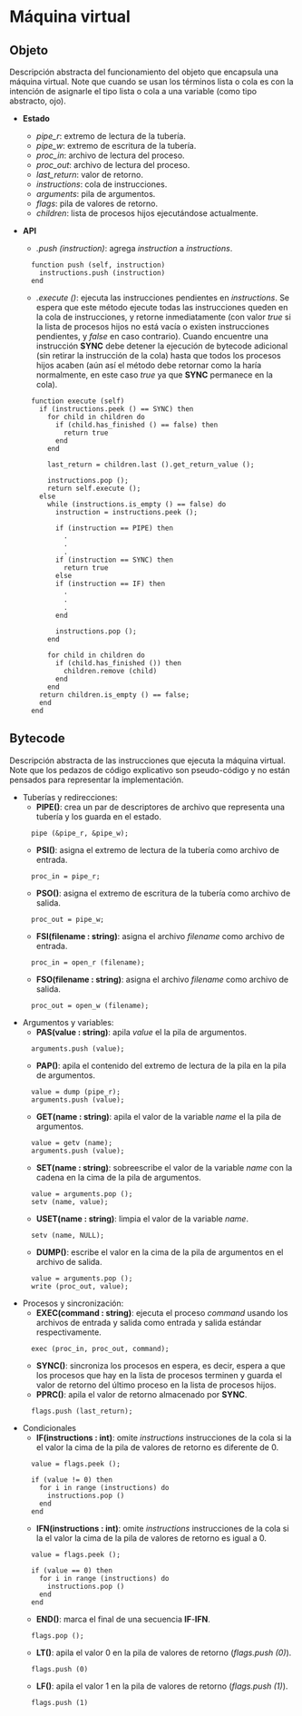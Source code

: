 # Máquina virtual

## Objeto

Descripción abstracta del funcionamiento del objeto que encapsula una máquina virtual. Note que cuando se usan los términos lista o cola es con la intención de asignarle el tipo lista o cola a una variable (como tipo abstracto, ojo).

- **Estado**
  - *pipe_r*: extremo de lectura de la tubería.
  - *pipe_w*: extremo de escritura de la tubería.
  - *proc_in*: archivo de lectura del proceso.
  - *proc_out*: archivo de lectura del proceso.
  - *last_return*: valor de retorno. 
  - *instructions*: cola de instrucciones.
  - *arguments*: pila de argumentos.
  - *flags*: pila de valores de retorno.
  - *children*: lista de procesos hijos ejecutándose actualmente.
- **API**
  - *.push (instruction)*: agrega *instruction* a *instructions*.
  ```
    function push (self, instruction)
      instructions.push (instruction)
    end
  ```
  - *.execute ()*: ejecuta las instrucciones pendientes en *instructions*. Se espera que este método ejecute todas las instrucciones queden en la cola de instrucciones, y retorne inmediatamente (con valor *true* si la lista de procesos hijos no está vacía o existen instrucciones pendientes, y *false* en caso contrario). Cuando encuentre una instrucción **SYNC** debe detener la ejecución de bytecode adicional (sin retirar la instrucción de la cola) hasta que todos los procesos hijos acaben (aún así el método debe retornar como la haría normalmente, en este caso *true* ya que **SYNC** permanece en la cola).

  ```
    function execute (self)
      if (instructions.peek () == SYNC) then
        for child in children do
          if (child.has_finished () == false) then
            return true
          end
        end

        last_return = children.last ().get_return_value ();

        instructions.pop ();
        return self.execute ();
      else
        while (instructions.is_empty () == false) do
          instruction = instructions.peek ();

          if (instruction == PIPE) then
            .
            .
            .
          if (instruction == SYNC) then
            return true
          else
          if (instruction == IF) then
            .
            .
            .
          end

          instructions.pop ();
        end

        for child in children do
          if (child.has_finished ()) then
            children.remove (child)
          end
        end
      return children.is_empty () == false;
      end
    end
  ```

## Bytecode

Descripción abstracta de las instrucciones que ejecuta la máquina virtual. Note que los pedazos de código explicativo son pseudo-código y no están pensados para representar la implementación.

- Tuberías y redirecciones:
  - **PIPE()**: crea un par de descriptores de archivo que representa una tubería y los guarda en el estado.
  ```
    pipe (&pipe_r, &pipe_w);
  ```
  - **PSI()**: asigna el extremo de lectura de la tubería como archivo de entrada.
  ```
    proc_in = pipe_r;
  ```
  - **PSO()**: asigna el extremo de escritura de la tubería como archivo de salida.
  ```
    proc_out = pipe_w;
  ```
  - **FSI(filename : string)**: asigna el archivo *filename* como archivo de entrada.
  ```
    proc_in = open_r (filename);
  ```
  - **FSO(filename : string)**: asigna el archivo *filename* como archivo de salida.
  ```
    proc_out = open_w (filename);
  ```
- Argumentos y variables:
  - **PAS(value : string)**: apila *value* el la pila de argumentos.
  ```
    arguments.push (value);
  ```
  - **PAP()**: apila el contenido del extremo de lectura de la pila en la pila de argumentos.
  ```
    value = dump (pipe_r);
    arguments.push (value);
  ```
  - **GET(name : string)**: apila el valor de la variable *name* el la pila de argumentos.
  ```
    value = getv (name);
    arguments.push (value);
  ```
  - **SET(name : string)**: sobreescribe el valor de la variable *name* con la cadena en la cima de la pila de argumentos.
  ```
    value = arguments.pop ();
    setv (name, value);
  ```
  - **USET(name : string)**: limpia el valor de la variable *name*.
  ```
    setv (name, NULL);
  ```
  - **DUMP()**: escribe el valor en la cima de la pila de argumentos en el archivo de salida.
  ```
    value = arguments.pop ();
    write (proc_out, value);
  ```
- Procesos y sincronización:
  - **EXEC(command : string)**: ejecuta el proceso *command* usando los archivos de entrada y salida como entrada y salida estándar respectivamente.
  ```
    exec (proc_in, proc_out, command);
  ```
  - **SYNC()**: sincroniza los procesos en espera, es decir, espera a que los procesos que hay en la lista de procesos terminen y guarda el valor de retorno del último proceso en la lista de procesos hijos.
  - **PPRC()**: apila el valor de retorno almacenado por **SYNC**.
  ```
    flags.push (last_return);
  ```
- Condicionales
  - **IF(instructions : int)**: omite *instructions* instrucciones de la cola si la el valor la cima de la pila de valores de retorno es diferente de 0.
  ```
    value = flags.peek ();

    if (value != 0) then
      for i in range (instructions) do
        instructions.pop ()
      end
    end
  ```
  - **IFN(instructions : int)**: omite *instructions* instrucciones de la cola si la el valor la cima de la pila de valores de retorno es igual a 0.
  ```
    value = flags.peek ();

    if (value == 0) then
      for i in range (instructions) do
        instructions.pop ()
      end
    end
  ```
  - **END()**: marca el final de una secuencia **IF**-**IFN**.
  ```
    flags.pop ();
  ```
  - **LT()**: apila el valor 0 en la pila de valores de retorno (*flags.push (0)*).
  ```
    flags.push (0)
  ```
  - **LF()**: apila el valor 1 en la pila de valores de retorno (*flags.push (1)*).
  ```
    flags.push (1)
  ```
